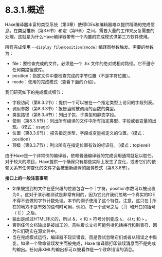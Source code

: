 # 8.3.1.概述

Haxe编译器丰富的类型系统（第3章）使得IDEs和编辑器难以提供精确的完成信息。在类型推断（第3.6节）和宏（第9章）之间，需要大量的工作来反复需要的处理。这就是为什么Haxe编译器带有一个内置的完成模式供第三方软件使用。

所有完成使用 `--display file@position[@mode]` 编译器参数触发。需要的参数为：

- file：要检查完成的文件。必须是一个 .hx 文件的绝对或相对路径。它不遵守任何类路径或库。
- position：指定文件中要检查完成的字节位置（不是字符位置）。
- mode：使用的完成模式（查看下面的介绍）。

我们研究如下的完成模式细节：

- 字段访问（第8.3.2节）：提供一个可以被在一个指定类型上访问的字段列表。
- 调用参数（第8.3.3节）：报告当前被调用的函数的类型。
- 类型路径（第8.3.4节）：列出子包、子类型和静态字段。
- 使用（第8.3.5节）：列出所有编译的文件中所有指定类型、字段或者变量的出现。（模式：usage）
- 位置（第8.3.6节）：报告指定类型、字段或变量被定义的位置。（模式：position）
- 顶级（第8.3.7节）：列出所有在指定位置有效的标识符。（模式：toplevel）

由于Haxe是一个非常快的编译器，依赖普通编译器的完成调用通常就足以胜任。对于较大的项目，Haxe提供一个确保只有那些实际上发生了变化，或者它们的依赖关系有任何变化的文件才会被重新编译的服务模式（第8.3.8节）。

**接口上的一般注意事项**

- 如果被提到的文件在感兴趣的位置包含一个 | 字符，position参数可以被设置为0 。这对于演示和测试是非常有用的，因为它允许我们忽略一个真实的IDE不得不去做的字节计数处理。本节的例子使用了这个特性。注意，这只在 | 所在的地方不是有效的语句时可用，例如，在一个点号之后（.|）和开口的括号（ (| ）之后。
- 输出是经过HTML转义的，所以 &，< 和 > 符号分别变成 `&`， `&lt`; 和 `>` 。
- 否则任何文档输出是被加工的，意味着长文档可能包括包括换行和制表符，因为它们确实在源文件中。
- 当在完成模式运行，编译器不现实错误，而是尝试忽略它们或者从错误之中恢复。如果一个致命错误发生而被完成，Haxe 编译器打印错误消息而不是完成的输出。任何非XML的输出都可以被看作是一个致命错误的消息。